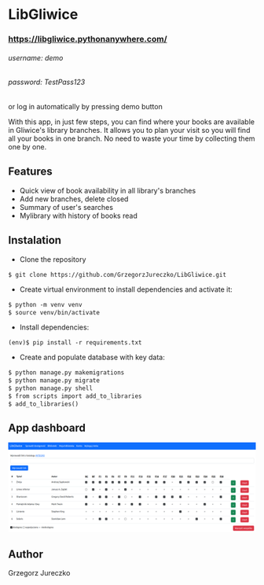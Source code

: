 # LibGliwice
### https://libgliwice.pythonanywhere.com/

###### username: demo
###### password: TestPass123
or log in automatically by pressing demo button

With this app, in just few steps, you can find where your books are available in Gliwice's library branches. It allows you to plan your visit so you will find all your books in one branch. No need to waste your time by collecting them one by one. 

## Features
* Quick view of book availability in all library's branches
* Add new branches, delete closed
* Summary of user's searches
* Mylibrary with history of books read

## Instalation
* Clone the repository 
```
$ git clone https://github.com/GrzegorzJureczko/LibGliwice.git
```
* Create virtual environment to install dependencies and activate it:
```
$ python -m venv venv
$ source venv/bin/activate
```
* Install dependencies:
```
(env)$ pip install -r requirements.txt
```
* Create and populate database with key data:
```
$ python manage.py makemigrations
$ python manage.py migrate
$ python manage.py shell
$ from scripts import add_to_libraries
$ add_to_libraries()
```
## App dashboard
![Dashboard](static/images/readme/dashboard.png)
## Author
Grzegorz Jureczko
